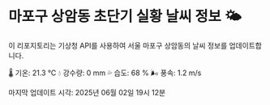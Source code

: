 
# 마포구 상암동 초단기 실황 날씨 정보 🌤️

이 리포지토리는 기상청 API를 사용하여 서울 마포구 상암동의 날씨 정보를 업데이트합니다. 

🌡️ 기온: 21.3 ℃
💧 강수량: 0 mm
💦 습도: 68 %
🌬️ 풍속: 1.2 m/s

마지막 업데이트 시각: 2025년 06월 02일 19시 12분    
